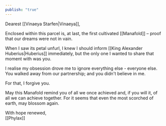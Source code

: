 ```yaml
---
publish: "true"
---
```


Dearest [[Vinaeya Starfen|Vinaeya]],

Enclosed within this parcel is, at last, the first cultivated [[Manafold]] – proof that our dreams were not in vain. 

When I saw its petal unfurl, I knew I should inform [[King Alexander Huberius|Huberius]] immediately, but the only one I wanted to share that moment with was you.

I realise my obsession drove me to ignore everything else - everyone else. You walked away from our partnership; and you didn't believe in me. 

For that, I forgive you.

May this Manafold remind you of all we once achieved and, if you will it, of all we can achieve together. For it seems that even the most scorched of earth, may blossom again.

With hope renewed,  
[[Phylax]]